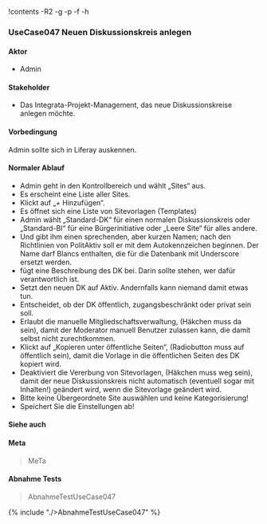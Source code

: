 !contents -R2 -g -p -f -h


### UseCase047 Neuen Diskussionskreis anlegen

#### Aktor
 * Admin


#### Stakeholder
 * Das Integrata-Projekt-Management, das neue Diskussionskreise anlegen möchte.


#### Vorbedingung
Admin sollte sich in Liferay auskennen.


#### Normaler Ablauf
 * Admin geht in den Kontrollbereich und wählt „Sites“ aus.
 * Es erscheint eine Liste aller Sites.
 * Klickt auf „+ Hinzufügen“.
 * Es öffnet sich eine Liste von Sitevorlagen (Templates)
 * Admin wählt „Standard-DK“ für einen normalen Diskussionskreis oder „Standard-BI“ für eine Bürgerinitiative oder „Leere Site“ für alles andere.
 * Und gibt ihm einen sprechenden, aber kurzen Namen; nach den Richtlinien von PolitAktiv soll er mit dem Autokennzeichen beginnen. Der Name darf Blancs enthalten, die für die Datenbank mit Underscore ersetzt werden.
 * fügt eine Beschreibung des DK bei. Darin sollte stehen, wer dafür verantwortlich ist.
 * Setzt den neuen DK auf Aktiv. Andernfalls kann niemand damit etwas tun.
 * Entscheidet, ob der DK öffentlich, zugangsbeschränkt oder privat sein soll.
 * Erlaubt die manuelle Mitgliedschaftsverwaltung, (Häkchen muss da sein), damit der Moderator manuell Benutzer zulassen kann, die damit selbst nicht zurechtkommen.
 * Klickt auf „Kopieren unter öffentliche Seiten“, (Radiobutton muss auf öffentlich sein), damit die Vorlage in die öffentlichen Seiten des DK kopiert wird.
 * Deaktiviert die Vererbung von Sitevorlagen, (Häkchen muss weg sein), damit der neue Diskussionskreis nicht automatisch (eventuell sogar mit Inhalten!) geändert wird, wenn die Sitevorlage geändert wird.
 * Bitte keine Übergeordnete Site auswählen und keine Kategorisierung!
 * Speichert Sie die Einstellungen ab!


#### Siehe auch

#### Meta
>MeTa


#### Abnahme Tests
>AbnahmeTestUseCase047

{% include "./>AbnahmeTestUseCase047" %}